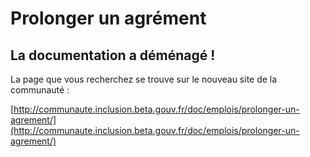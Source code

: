 # Prolonger un agrément

## La documentation a déménagé !

La page que vous recherchez se trouve sur le nouveau site de la communauté :

[http://communaute.inclusion.beta.gouv.fr/doc/emplois/prolonger-un-agrement/](http://communaute.inclusion.beta.gouv.fr/doc/emplois/prolonger-un-agrement/)
